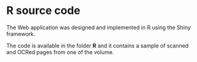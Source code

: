 #  R source code

The Web application was designed and implemented in R using the Shiny framework.

The code is available in the folder **R** and it contains a sample of scanned and OCRed pages from one of the volume.
